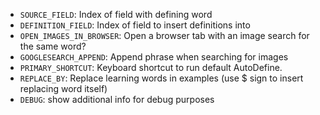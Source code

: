 * `SOURCE_FIELD`: Index of field with defining word
* `DEFINITION_FIELD`: Index of field to insert definitions into
* `OPEN_IMAGES_IN_BROWSER`: Open a browser tab with an image search for the same word?
* `GOOGLESEARCH_APPEND`: Append phrase when searching for images
* `PRIMARY_SHORTCUT`: Keyboard shortcut to run default AutoDefine.
* `REPLACE_BY`: Replace learning words in examples (use $ sign to insert replacing word itself)
* `DEBUG`: show additional info for debug purposes